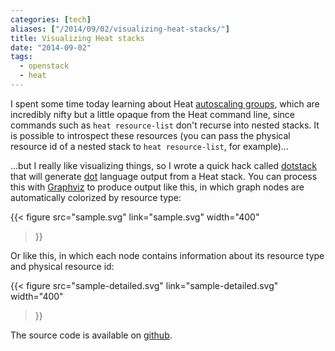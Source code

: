 ```yaml
---
categories: [tech]
aliases: ["/2014/09/02/visualizing-heat-stacks/"]
title: Visualizing Heat stacks
date: "2014-09-02"
tags:
  - openstack
  - heat
---
```


I spent some time today learning about Heat [autoscaling groups][],
which are incredibly nifty but a little opaque from the Heat command
line, since commands such as `heat resource-list` don't recurse into
nested stacks.  It is possible to introspect these resources (you can
pass the physical resource id of a nested stack to `heat
resource-list`, for example)...

...but I really like visualizing things, so I wrote a quick hack
called [dotstack][] that will generate [dot][] language output from a
Heat stack.  You can process this with [Graphviz][] to produce output
like this, in which graph nodes are automatically colorized by
resource type:

{{< figure
src="sample.svg"
link="sample.svg"
width="400"
>}}

Or like this, in which each node contains information about its
resource type and physical resource id:

{{< figure
src="sample-detailed.svg"
link="sample-detailed.svg"
width="400"
>}}

The source code is available on [github][dotstack].

[dot]:  http://en.wikipedia.org/wiki/DOT_(graph_description_language)
[graphviz]: http://www.graphviz.org/
[dotstack]: http://github.com/larsks/dotstack
[autoscaling groups]: https://wiki.openstack.org/wiki/Heat/AutoScaling

